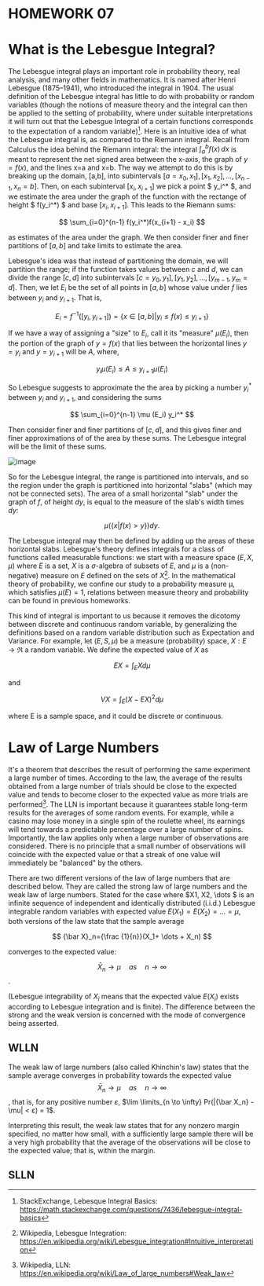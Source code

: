 # HOMEWORK 07


<script type="text/x-mathjax-config">
    MathJax.Hub.Config({
      tex2jax: {
        skipTags: ['script', 'noscript', 'style', 'textarea', 'pre'],
        inlineMath: [['\\(','\\)'], ['$', '$']],
        displayMath: [ ['$$','$$'], ["\\[","\\]"] ],
      }
    });
  </script>
  <script src="https://cdn.mathjax.org/mathjax/latest/MathJax.js?config=TeX-AMS-MML_HTMLorMML" type="text/javascript"></script>

# What is the Lebesgue Integral?

The Lebesgue integral plays an important role in probability theory, real analysis, and many other fields in mathematics. It is named after Henri Lebesgue (1875–1941), who introduced the integral in 1904.
The usual definition of the Lebesgue integral has little to do with probability or random variables (though the notions of measure theory and the integral can then be applied to the setting of probability, where under suitable interpretations it will turn out that the Lebesgue Integral of a certain functions corresponds to the expectation of a random variable)[^1].
Here is an intuitive idea of what the Lebesgue integral is, as compared to the Riemann integral.
Recall from Calculus the idea behind the Riemann integral: the integral $\int_a^b f(x) \, dx$ is meant to represent the net signed area between the x-axis, the graph of $y=f(x)$, and the lines x=a and x=b. The way we attempt to do this is by breaking up the domain, [a,b], into subintervals $[a=x_0,x_1], [x_1,x_2],…,[x_{n−1},x_n=b]$. Then, on each subinterval $[x_i,x_{i+1}]$ we pick a point $ y_i^* $, and we estimate the area under the graph of the function with the rectange of height $ f(y_i^*) $ and base $[x_i, x_{i+1}]$. This leads to the Riemann sums:

$$
\sum_{i=0}^{n-1} f(y_i^*)f(x_{i+1} - x_i)
$$

as estimates of the area under the graph. We then consider finer and finer partitions of $[a,b]$ and take limits to estimate the area.

Lebesgue's idea was that instead of partitioning the domain, we will partition the range; if the function takes values between $c$ and $d$, we can divide the range $[c,d]$ into subintervals $[c=y_0,y_1], [y_1,y_2],…,[y_{m−1},y_m=d]$. Then, we let $E_i$ be the set of all points in $[a,b]$ whose value under $f$ lies between $y_i$ and $y_{i+1}$. That is,

$$E_i = f^{-1}([y_i, y_{i+1}]) = \{ x ∈ [a, b] | y_i \le f(x) \le y_{i+1} \}$$ 


If we have a way of assigning a "size" to $E_i$, call it its "measure" $μ(E_i)$, then the portion of the graph of $y=f(x)$ that lies between the horizontal lines $y=y_i$ and $y=y_{i+1}$ will be $A$, where,

$$
y_i\mu (E_i)\le A\le y_{i+1}\mu (E_i)
$$

So Lebesgue suggests to approximate the the area by picking a number $y_i^*$ between $y_i$ and $y_{i+1}$, and considering the sums

$$
\sum_{i=0}^{n-1} \mu (E_i) y_i^*
$$

Then consider finer and finer partitions of $[c,d]$, and this gives finer and finer approximations of of the area by these sums. The Lebesgue integral will be the limit of these sums. 

![image](https://user-images.githubusercontent.com/74598295/202142277-372c77be-aaca-4ef4-9454-1fc5653e4bd2.png)

So for the Lebesgue integral, the range is partitioned into intervals, and so the region under the graph is partitioned into horizontal "slabs" (which may not be connected sets). The area of a small horizontal "slab" under the graph of $f$, of height $dy$, is equal to the measure of the slab's width times $dy$:

$$
\mu ( \{ x | f(x) > y \} ) dy.
$$

The Lebesgue integral may then be defined by adding up the areas of these horizontal slabs.
Lebesgue's theory defines integrals for a class of functions called measurable functions: we start with a measure space $(E, X, μ)$ where $E$ is a set, $X$ is a $σ$-algebra of subsets of $E$, and $μ$ is a (non-negative) measure on $E$ defined on the sets of $X$[^2].
In the mathematical theory of probability, we confine our study to a probability measure μ, which satisfies $μ(E) = 1$, relations between measure theory and probability can be found in previous homeworks.

This kind of integral is important to us because it removes the dicotomy between discrete and continuous random variable, by generalizing the definitions based on a random variable distribution such as Expectation and Variance.
For example, let $(E, S, μ)$ be a measure (probability) space, $X:E \to \Re$ a random variable. We define the expected value of $X$ as 

$$
EX = \int_E Xdμ
$$

and

$$
VX = \int_E (X - EX)^2 dμ
$$

where E is a sample space, and it could be discrete or continuous.

# Law of Large Numbers

It's a theorem that describes the result of performing the same experiment a large number of times. According to the law, the average of the results obtained from a large number of trials should be close to the expected value and tends to become closer to the expected value as more trials are performed[^3].
The LLN is important because it guarantees stable long-term results for the averages of some random events. For example, while a casino may lose money in a single spin of the roulette wheel, its earnings will tend towards a predictable percentage over a large number of spins.
Importantly, the law applies only when a large number of observations are considered. There is no principle that a small number of observations will coincide with the expected value or that a streak of one value will immediately be "balanced" by the others.

There are two different versions of the law of large numbers that are described below. They are called the strong law of large numbers and the weak law of large numbers. Stated for the case where $X1, X2, \dots $ is an infinite sequence of independent and identically distributed (i.i.d.) Lebesgue integrable random variables with expected value $E(X_1) = E(X_2) = \dots = µ$, both versions of the law state that the sample average

$$
{\bar X}_n={\frac {1}{n}}(X_1+ \dots + X_n)
$$

converges to the expected value:

$$
\bar X_n \to \mu \quad as \quad n \to \infty
$$.

(Lebesgue integrability of $X_i$ means that the expected value $E(X_i)$ exists according to Lebesgue integration and is finite).
The difference between the strong and the weak version is concerned with the mode of convergence being asserted.

## WLLN

The weak law of large numbers (also called Khinchin's law) states that the sample average converges in probability towards the expected value
$$
\bar X_n \to \mu \quad as \quad n \to \infty
$$, 
that is, for any positive number $ε$, $\lim \limits_{n \to \infty} Pr(|{\bar X_n} - \mu| < ε) = 1$.

Interpreting this result, the weak law states that for any nonzero margin specified, no matter how small, with a sufficiently large sample there will be a very high probability that the average of the observations will be close to the expected value; that is, within the margin.

## SLLN


[^1]: StackExchange, Lebesque Integral Basics: https://math.stackexchange.com/questions/7436/lebesgue-integral-basics
[^2]: Wikipedia, Lebesgue Integration: https://en.wikipedia.org/wiki/Lebesgue_integration#Intuitive_interpretation 
[^3]: Wikipedia, LLN: https://en.wikipedia.org/wiki/Law_of_large_numbers#Weak_law
